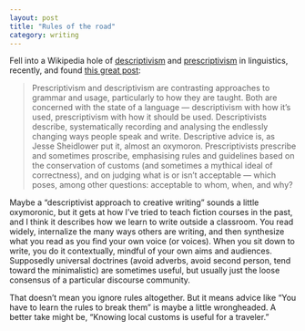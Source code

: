```yaml
---
layout: post
title: "Rules of the road"
category: writing
---
```


Fell into a Wikipedia hole of [descriptivism](http://en.wikipedia.org/wiki/Linguistic_description) and [prescriptivism](http://en.wikipedia.org/wiki/Linguistic_prescription) in linguistics, recently, and found [this great post](http://stancarey.wordpress.com/2010/02/16/descriptivism-vs-prescriptivism-war-is-over-if-you-want-it/):

> Prescriptivism and descriptivism are contrasting approaches to grammar and usage, particularly to how they are taught. Both are concerned with the state of a language — descriptivism with how it’s used, prescriptivism with how it should be used. Descriptivists describe, systematically recording and analysing the endlessly changing ways people speak and write. Descriptive advice is, as Jesse Sheidlower put it, almost an oxymoron. Prescriptivists prescribe and sometimes proscribe, emphasising rules and guidelines based on the conservation of customs (and sometimes a mythical ideal of correctness), and on judging what is or isn’t acceptable — which poses, among other questions: acceptable to whom, when, and why?

Maybe a “descriptivist approach to creative writing” sounds a little oxymoronic, but it gets at how I’ve tried to teach fiction courses in the past, and I think it describes how we learn to write outside a classroom. You read widely, internalize the many ways others are writing, and then synthesize what you read as you find your own voice (or voices). When you sit down to write, you do it contextually, mindful of your own aims and audiences. Supposedly universal doctrines (avoid adverbs, avoid second person, tend toward the minimalistic) are sometimes useful, but usually just the loose consensus of a particular discourse community.

That doesn’t mean you ignore rules altogether. But it means advice like “You have to learn the rules to break them” is maybe a little wrongheaded. A better take might be, “Knowing local customs is useful for a traveler.”
